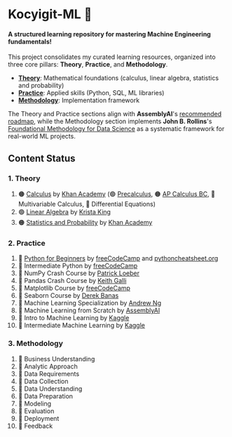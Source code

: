 # Kocyigit-ML 🤖 
#### A structured learning repository for mastering Machine Engineering fundamentals!

This project consolidates my curated learning resources, organized into three core pillars: **Theory**, **Practice**, and **Methodology**.  

- **[Theory](./01_theory/)**: Mathematical foundations (calculus, linear algebra, statistics and probability)  
- **[Practice](./02_practice/)**: Applied skills (Python, SQL, ML libraries)  
- **[Methodology](./03_methodology/)**: Implementation framework

The Theory and Practice sections align with **AssemblyAI**'s [recommended roadmap](https://www.youtube.com/watch?v=wtolxa9XTg), while the Methodology section implements **John B. Rollins**'s [Foundational Methodology for Data Science](./03_methodology/references/IBMOpenSource_FoundationalMethologyforDataScience.PDF) as a systematic framework for real-world ML projects.

## Content Status  

### 1. Theory
1. 🟠 [Calculus](./01_theory/01_calculus/) by [Khan Academy](https://www.khanacademy.org/) (🟢 [Precalculus](./01_theory/01_calculus/00_precalculus/), 🟠 [AP Calculus BC](./01_theory/01_calculus/01_ap_calculus_bc/), 🔴 Multivariable Calculus, 🔴 Differential Equations)
2. 🟢 [Linear Algebra](./01_theory/02_linear_algebra/) by [Krista King](https://www.udemy.com/course/linear-algebra-course/)
3. 🟠 [Statistics and Probability](./01_theory/03_statistics_and_probability/) by [Khan Academy](https://www.khanacademy.org/)

### 2. Practice  
1. 🔴 [Python for Beginners](./02_practice/01_python_for_beginners/) by [freeCodeCamp](https://www.youtube.com/watch?v=eWRfhZUzrAc) and [pythoncheatsheet.org](https://www.pythoncheatsheet.org/)  
2. 🔴 Intermediate Python by [freeCodeCamp](https://www.youtube.com/watch?v=HGOBQPFzWKo)
3. 🔴 NumPy Crash Course by [Patrick Loeber](https://www.youtube.com/watch?v=9JUAPgtkKpI)
4. 🔴 Pandas Crash Course by [Keith Galli](https://www.youtube.com/watch?v=2uvysYbKdjM)
5. 🔴 Matplotlib Course by [freeCodeCamp](https://www.youtube.com/watch?v=3Xc3CA655Y4) 
6. 🔴 Seaborn Course by [Derek Banas](https://www.youtube.com/watch?v=6GUZXDef2U0)
7. 🔴 Machine Learning Specialization by [Andrew Ng](https://www.coursera.org/specializations/machine-learning-introduction) 
8. 🔴 Machine Learning from Scratch by [AssemblyAI](https://www.youtube.com/playlist?list=PLcWfeUsAys2k_xub3mHks85sBHZvg24Jd)
9. 🔴 Intro to Machine Learning by [Kaggle](https://www.kaggle.com/learn/intermediate-machine-learning) 
10. 🔴 Intermediate Machine Learning by [Kaggle](https://www.kaggle.com/learn/intermediate-machine-learning)

### 3. Methodology
1. 🔴 Business Understanding
2. 🔴 Analytic Approach
3. 🔴 Data Requirements
4. 🔴 Data Collection
5. 🔴 Data Understanding
6. 🔴 Data Preparation
7. 🔴 Modeling
8. 🔴 Evaluation
9. 🔴 Deployment
10. 🔴 Feedback
